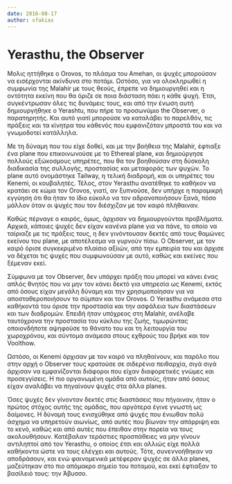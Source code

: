 ```yaml
---
date: 2016-08-17
author: sfakias
---
```

# Yerasthu, the Observer

Μολις ηττήθηκε ο Orovos, το πλάσμα του Amehan, οι ψυχές μπορούσαν να
εισέρχονται ακίνδυνα στο ποτάμι. Ωστόσο, για να ολοκληρωθεί η συμφωνία της
Malahir με τους θεούς, έπρεπε να δημιουργηθεί και η οντότητα εκείνη που θα
όριζε σε ποια διάσταση πάει η κάθε ψυχή. Έτσι, συγκέντρωσαν όλες τις δυνάμεις
τους, και από την ένωση αυτή δημιουργήθηκε ο Yerashtu, που πήρε το προσωνύμιο
the Observer, ο παρατηρητής. Και αυτό γιατί μπορούσε να καταλάβει το παρελθόν,
τις πράξεις και τα κίνητρα του κάθενός που εμφανιζόταν μπροστά του και να
γνωμοδοτεί κατάλληλα.  

Με τη δύναμη που του είχε δοθεί, και με την βοήθεια της Malahir, έφτιαξε ένα
plane που επικοινωνούσε με το Ethereal plane, και δημιούργησε πολλούς
εξώκοσμους υπηρέτες, που θα τον βοηθούσαν στη δύσκολη διαδικασία της συλλογής,
προστασίας και μεταφοράς των ψυχών. Το plane αυτό ονομάστηκε Tailway, η τελική
διαδρομή, και οι υπηρέτες του Kenemi, οι κουβαλητές. Τέλος, στον Yerasthu
ανατέθηκε το καθήκον να κρατάει σε κώμα τον Orovos, γιατί, αν ξυπνούσε, δεν
υπήρχε η παραμικρή εγγύηση ότι θα ήταν το ίδιο εύκολο να τον αδρανοποιήσουν
ξανά, πόσο μάλλον όταν οι ψυχές που τον διέσχιζαν με τον καιρό πλήθαιναν.  

Καθώς πέρναγε ο καιρός, όμως, άρχισαν να δημιουργούνται προβλήματα. Αρχικά,
κάποιες ψυχές δεν είχαν κανένα plane για να πάνε, το οποίο να ταίριαζε με τις
πράξεις τους, η δεν γινόντουσαν δεκτές από τους θαμώνες εκείνου του plane, με
αποτέλεσμα να γυρνούν πίσω. O Observer, με τον καιρό όρισε συγκεκριμένο
πλαίσιο αξίιών, από την εμπειρία του και άρχισε να δέχεται τις ψυχές που
συμφωνούσαν με αυτό, καθώς και εκείνες που ξέμεναν εκεί.  

Σύμφωνα με τον Observer, δεν υπάρχει πράξη που μπορεί να κάνει ένας απλός
θνητός που να μην τον κάνει δεκτό για υπηρεσία ως Kenemi, εκτός από όσους
είχαν μεγάλη δύναμη και την χρησιμοποίησαν για να αποσταθεροποιήσουν το σύμπαν
και τον Orovos. Ο Yerasthu ανάμεσα στα καθήκοντά του όρισε την προστασία και
την ασφάλεια των διαστάσεων και των διαδρομών. Επειδή ήταν υπόχρεος στη
Malahir, ανέλαβε ταυτόχρονα την προστασία του κύκλου της ζωής, τιμωρώντας
οποιονδήποτε αψηφούσε το θάνατο του και τη λειτουργία του χωροχρόνου, και
σύντομα ανάμεσα στους εχθρούς του βρήκε και τον Voolthow.  

Ωστόσο, οι Kenemi άρχισαν με τον καιρό να πληθαίνουν, και παρόλο που στην αρχή
ο Observer τους κρατούσε σε σιδερένια πειθαρχία, σιγά σιγά άρχισαν να
εμφανίζονται διάφοροι που είχαν διαφορετικές γνώμες και προσεγγίσεις. Η πιο
οργανωμένη ομάδα από αυτούς, ήταν από όσους είχαν αναλάβει να πηγαίνουν ψυχές
στα άλλα planes.  

Όσες ψυχές δεν γίνονταν δεκτές στις διαστάσεις που πήγαιναν, ήταν ο πρώτος
στόχος αυτής της ομάδας, που αργότερα έγινε γνωστή ως δαίμονες. Η δύναμή τους
ενισχύθηκε από ψυχές που ένιωθαν πολύ άσχημα να υπηρετούν αιωνίως, από αυτές
που βίωναν την απόρριψη και το κενό, καθώς και από αυτές που έπειθαν στην
πορεία να τους ακολουθήσουν. Κατέβαλαν τεράστιες προσπάθειες να μην γίνουν
αντιληπτοί από τον Yerasthu, ο οποίος έτσι και αλλιώς είχε πολλά καθήκοντα
ώστε να τους ελέγχει και αυτούς. Τότε, συνεννοήθηκαν να αποδράσουν, και ενώ
φαινομενικά μετέφεραν ψυχές σε άλλα planes, μαζεύτηκαν στο πιο απόμακρο σημείο
του ποταμού, και εκεί έφτιαξαν το βασίλειό τους: την Άβυσσο.

